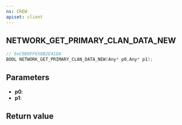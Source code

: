 ```yaml
---
ns: CREW
apiset: client
---
```

## NETWORK_GET_PRIMARY_CLAN_DATA_NEW

```c
// 0xC080FF658B2E41DA
BOOL NETWORK_GET_PRIMARY_CLAN_DATA_NEW(Any* p0,Any* p1);
```


## Parameters
* **p0**:
* **p1**:

## Return value

